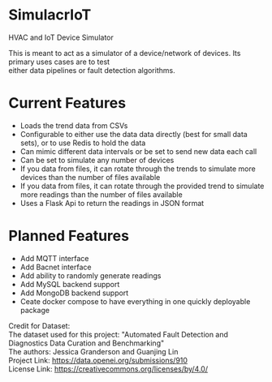 # SimulacrIoT
HVAC and IoT Device Simulator

This is meant to act as a simulator of a device/network of devices. Its primary uses cases are to test  
either data pipelines or fault detection algorithms.

# Current Features  
* Loads the trend data from CSVs  
* Configurable to either use the data data directly (best for small data sets), or to use Redis to hold the data  
* Can mimic different data intervals or be set to send new data each call  
* Can be set to simulate any number of devices  
* If you data from files, it can rotate through the trends to simulate more devices than the number of files available  
* If you data from files, it can rotate through the provided trend to simulate more readings than the number of files available  
* Uses a Flask Api to return the readings in JSON format  

# Planned Features  
* Add MQTT interface
* Add Bacnet interface
* Add ability to randomly generate readings
* Add MySQL backend support
* Add MongoDB backend support
* Ceate docker compose to have everything in one quickly deployable package

 

Credit for Dataset:  
The dataset used for this project: "Automated Fault Detection and Diagnostics Data Curation and Benchmarking"  
The authors: Jessica Granderson and Guanjing Lin  
Project Link: https://data.openei.org/submissions/910  
License Link: https://creativecommons.org/licenses/by/4.0/  
